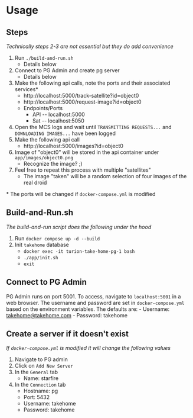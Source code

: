 # Usage

## Steps

*Technically steps 2-3 are not essential but they do add convenience*

1. Run `./build-and-run.sh`
    - Details below
1. Connect to PG Admin and create pg server
    - Details below
1. Make the following api calls, note the ports and their associated services*
    - http://localhost:5000/track-satellite?id=object0
    - http://localhost:5000/request-image?id=object0
    - Endpoints/Ports
      - API -- localhost:5000
      - Sat -- localhost:5050
1. Open the MCS logs and wait until `TRANSMITTING REQUESTS...` and `DOWNLOADING IMAGES...` have been logged
1. Make the following api call
    - http://localhost:5000/images?id=object0
1. Image of "object0" will be stored in the api container under `app/images/object0.png` 
    - Recognize the image? ;)
1. Feel free to repeat this process with multiple "satellites"
    - The image "taken" will be a random selection of four images of the real droid

\* The ports will be changed if `docker-compose.yml` is modified

## Build-and-Run.sh

*The build-and-run script does the following under the hood*  

1. Run `docker compose up -d --build`
2. Init `takehome` database
    - `docker exec -it turion-take-home-pg-1 bash`
    - `./app/init.sh`
    - `exit`

## Connect to PG Admin

PG Admin runs on port 5001. To access, navigate to `localhost:5001` in a web browser. The username and password are set in `docker-compose.yml` based on the environment variables. The defaults are:
    - Username: takehome@takehome.com
    - Password: takehome

## Create a server if it doesn't exist

*If `docker-compose.yml` is modified it will change the following values*

1. Navigate to PG admin
1. Click on `Add New Server`
1. In the `General` tab
    - Name: starfire
1. In the `Connection` tab
    - Hostname: pg
    - Port: 5432
    - Username: takehome
    - Password: takehome

